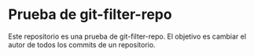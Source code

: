 # Prueba de git-filter-repo

Este repositorio es una prueba de git-filter-repo. El objetivo es cambiar el autor de todos los commits de un repositorio.